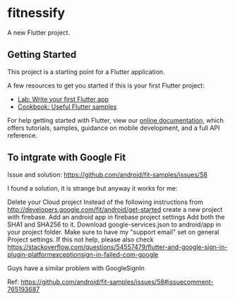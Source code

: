 # fitnessify

A new Flutter project.

## Getting Started

This project is a starting point for a Flutter application.

A few resources to get you started if this is your first Flutter project:

- [Lab: Write your first Flutter app](https://flutter.dev/docs/get-started/codelab)
- [Cookbook: Useful Flutter samples](https://flutter.dev/docs/cookbook)

For help getting started with Flutter, view our
[online documentation](https://flutter.dev/docs), which offers tutorials,
samples, guidance on mobile development, and a full API reference.

## To intgrate with Google Fit
Issue and solution: https://github.com/android/fit-samples/issues/58

I found a solution, it is strange but anyway it works for me:

Delete your Cloud project
Instead of the following instructions from http://developers.google.com/fit/android/get-started create a new project with firebase.
Add an android app in firebase project settings
Add both the SHA1 and SHA256 to it.
Download google-services.json to android/app in your project folder.
Make sure to have my "support email" set on general Project settings.
If this not help, please also check https://stackoverflow.com/questions/54557479/flutter-and-google-sign-in-plugin-platformexceptionsign-in-failed-com-google

Guys have a similar problem with GoogleSignIn

Ref: https://github.com/android/fit-samples/issues/58#issuecomment-765193687